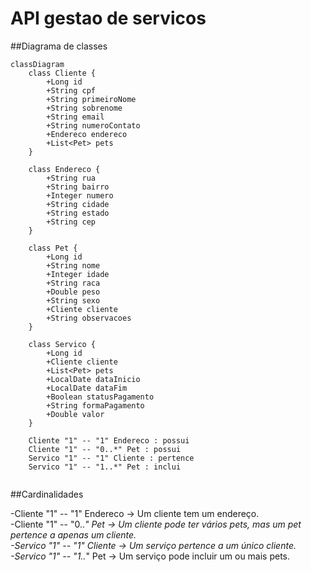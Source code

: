 # API gestao de servicos


##Diagrama de classes

```mermaid
classDiagram
    class Cliente {
        +Long id
        +String cpf
        +String primeiroNome
        +String sobrenome
        +String email
        +String numeroContato
        +Endereco endereco
        +List<Pet> pets
    }

    class Endereco {
        +String rua
        +String bairro
        +Integer numero
        +String cidade
        +String estado
        +String cep
    }

    class Pet {
        +Long id
        +String nome
        +Integer idade
        +String raca
        +Double peso
        +String sexo
        +Cliente cliente
        +String observacoes
    }

    class Servico {
        +Long id
        +Cliente cliente
        +List<Pet> pets
        +LocalDate dataInicio
        +LocalDate dataFim
        +Boolean statusPagamento
        +String formaPagamento
        +Double valor
    }

    Cliente "1" -- "1" Endereco : possui
    Cliente "1" -- "0..*" Pet : possui
    Servico "1" -- "1" Cliente : pertence
    Servico "1" -- "1..*" Pet : inclui


```
##Cardinalidades

-Cliente "1" -- "1" Endereco → Um cliente tem um endereço.<br>
-Cliente "1" -- "0..*" Pet → Um cliente pode ter vários pets, mas um pet pertence a apenas um cliente.<br>
-Servico "1" -- "1" Cliente → Um serviço pertence a um único cliente.<br>
-Servico "1" -- "1..*" Pet → Um serviço pode incluir um ou mais pets.<br>
